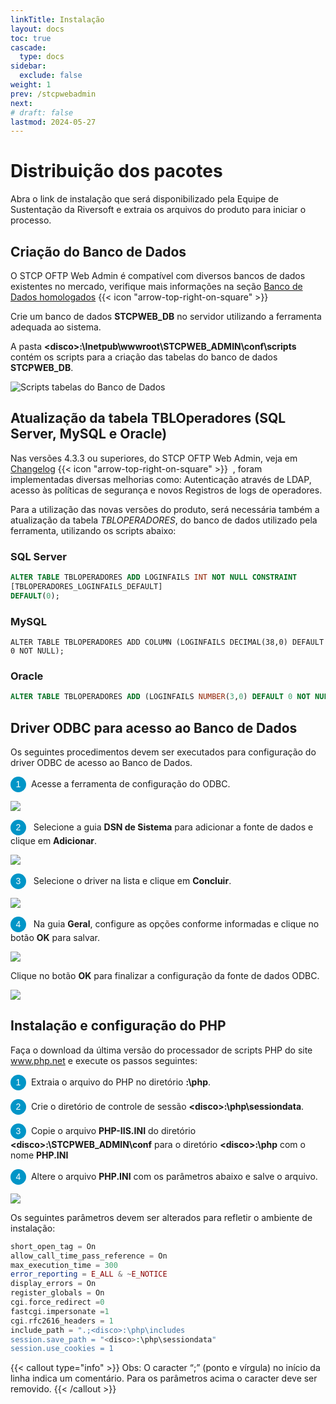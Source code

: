 ```yaml
---
linkTitle: Instalação
layout: docs
toc: true
cascade:
  type: docs
sidebar:
  exclude: false
weight: 1
prev: /stcpwebadmin
next:
# draft: false
lastmod: 2024-05-27
---
```

# Distribuição dos pacotes

Abra o link de instalação que será disponibilizado pela Equipe de Sustentação da Riversoft e extraia os arquivos do produto para iniciar o processo.

## Criação do Banco de Dados

O STCP OFTP Web Admin é compatível com diversos bancos de dados existentes no mercado, verifique mais informações na seção <a href="/utils/database" target="_blank">Banco de Dados homologados</a> {{< icon "arrow-top-right-on-square" >}} &nbsp;

Crie um banco de dados **STCPWEB_DB** no servidor utilizando a ferramenta adequada ao sistema.

A pasta **\<disco>:\Inetpub\wwwroot\STCPWEB_ADMIN\conf\scripts** contém os scripts para a criação das tabelas do banco de dados **STCPWEB_DB**.

<!-- ![](./imagem2/img16.png) -->
![](web-admin-06.png "Scripts tabelas do Banco de Dados")

## Atualização da tabela TBLOperadores (SQL Server, MySQL e Oracle)

Nas versões 4.3.3 ou superiores, do STCP OFTP Web Admin, veja em <a href="/changelog/stcpadmin/" target="_blank">Changelog</a> {{< icon "arrow-top-right-on-square" >}} &nbsp;, foram implementadas diversas melhorias como: Autenticação através de LDAP, acesso às políticas de segurança e novos Registros de logs de operadores.

Para a utilização das novas versões do produto, será necessária também a atualização da tabela _TBLOPERADORES_, do banco de dados utilizado pela ferramenta, utilizando os scripts abaixo:

### SQL Server

```sql
ALTER TABLE TBLOPERADORES ADD LOGINFAILS INT NOT NULL CONSTRAINT
[TBLOPERADORES_LOGINFAILS_DEFAULT]
DEFAULT(0);
```

### MySQL

```mysql
ALTER TABLE TBLOPERADORES ADD COLUMN (LOGINFAILS DECIMAL(38,0) DEFAULT 0 NOT NULL);
```

### Oracle

```sql
ALTER TABLE TBLOPERADORES ADD (LOGINFAILS NUMBER(3,0) DEFAULT 0 NOT NULL);
```

## Driver ODBC para acesso ao Banco de Dados

Os seguintes procedimentos devem ser executados para configuração do driver ODBC de acesso ao Banco de Dados.

<span style="display:inline-block; width: 25px; height: 25px; border-radius: 50%; background-color: #0095C7; color: white; text-align: center; line-height: 25px; font-size: 14px; font-family: Arial;">1</span> &nbsp;Acesse a ferramenta de configuração do ODBC.

![](web-admin-07.png "")

<span style="display:inline-block; width: 25px; height: 25px; border-radius: 50%; background-color: #0095C7; color: white; text-align: center; line-height: 25px; font-size: 14px; font-family: Arial;">2</span> &nbsp; Selecione a guia **DSN de Sistema** para adicionar a fonte de dados e clique em **Adicionar**.

![](web-admin-08.png)

<span style="display:inline-block; width: 25px; height: 25px; border-radius: 50%; background-color: #0095C7; color: white; text-align: center; line-height: 25px; font-size: 14px; font-family: Arial;">3</span> &nbsp; Selecione o driver na lista e clique em **Concluir**.

![](web-admin-09.png)

<span style="display:inline-block; width: 25px; height: 25px; border-radius: 50%; background-color: #0095C7; color: white; text-align: center; line-height: 25px; font-size: 14px; font-family: Arial;">4</span> &nbsp; Na guia **Geral**, configure as opções conforme informadas e clique no botão **OK** para salvar.

<!-- Na guia **Geral**, configure as opções conforme informadas (para Oracle8) e clique no botão **OK** para salvar. -->

![](./imagem2/img20.png)

Clique no botão **OK** para finalizar a configuração da fonte de dados ODBC.

![](./imagem2/img21.png)

## Instalação e configuração do PHP

Faça o download da última versão do processador de scripts PHP do site www.php.net e execute os passos seguintes:

<span style="display:inline-block; width: 25px; height: 25px; border-radius: 50%; background-color: #0095C7; color: white; text-align: center; line-height: 25px; font-size: 14px; font-family: Arial;">1</span> &nbsp;Extraia o arquivo do PHP no diretório **<disco>:\php**.

<span style="display:inline-block; width: 25px; height: 25px; border-radius: 50%; background-color: #0095C7; color: white; text-align: center; line-height: 25px; font-size: 14px; font-family: Arial;">2</span> &nbsp;Crie o diretório de controle de sessão **\<disco>:\php\sessiondata**.

<span style="display:inline-block; width: 25px; height: 25px; border-radius: 50%; background-color: #0095C7; color: white; text-align: center; line-height: 25px; font-size: 14px; font-family: Arial;">3</span> &nbsp;Copie o arquivo **PHP-IIS.INI** do diretório **\<disco>:\STCPWEB_ADMIN\conf** para o diretório **\<disco>:\php** com o nome **PHP.INI**

<span style="display:inline-block; width: 25px; height: 25px; border-radius: 50%; background-color: #0095C7; color: white; text-align: center; line-height: 25px; font-size: 14px; font-family: Arial;">4</span> &nbsp;Altere o arquivo **PHP.INI** com os parâmetros abaixo e salve o arquivo.

![](./imagem2/img22.png)

Os seguintes parâmetros devem ser alterados para refletir o ambiente de instalação:

```php {filename="PHP.INI"}
short_open_tag = On
allow_call_time_pass_reference = On
max_execution_time = 300
error_reporting = E_ALL & ~E_NOTICE
display_errors = On
register_globals = On
cgi.force_redirect =0
fastcgi.impersonate =1
cgi.rfc2616_headers = 1
include_path = ".;<disco>:\php\includes
session.save_path = "<disco>:\php\sessiondata"
session.use_cookies = 1
```
{{< callout type="info" >}}
Obs: O caracter “;” (ponto e vírgula) no início da linha indica um comentário. Para os parâmetros acima o caracter deve ser removido.
{{< /callout >}}

